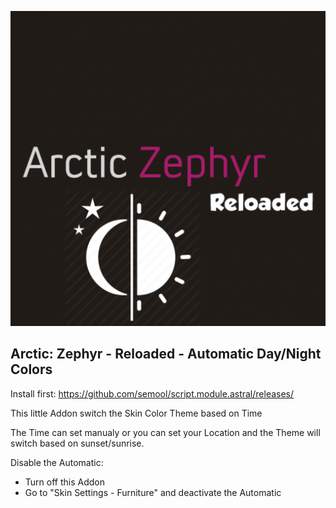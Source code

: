 ![](https://raw.githubusercontent.com/semool/script.arctic.zephyr.mod.autocolors/master/icon.png)

## Arctic: Zephyr - Reloaded - Automatic Day/Night Colors

Install first: https://github.com/semool/script.module.astral/releases/

This little Addon switch the Skin Color Theme based on Time

The Time can set manualy or you can set your Location and the Theme will switch based on sunset/sunrise.

Disable the Automatic:
- Turn off this Addon
- Go to "Skin Settings - Furniture" and deactivate the Automatic
